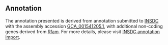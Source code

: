 

Annotation
----------

The annotation presented is derived from annotation submitted to
[INSDC](http://www.insdc.org) with the assembly accession
[GCA\_001541205.1](http://www.ebi.ac.uk/ena/data/view/GCA_001541205.1),
with additional non-coding genes derived from
[Rfam](http://rfam.xfam.org/). For more details, please visit [INSDC
annotation
import](http://ensemblgenomes.org/info/data/insdc_annotation).
